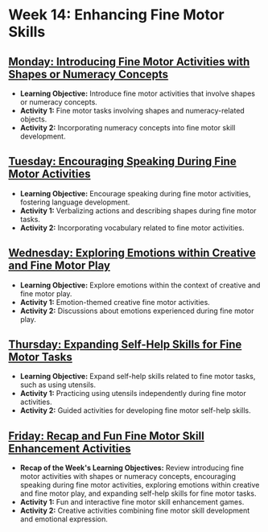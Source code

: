 # Week 14: Enhancing Fine Motor Skills

## [Monday: Introducing Fine Motor Activities with Shapes or Numeracy Concepts](./1-Monday.md)
- **Learning Objective:** Introduce fine motor activities that involve shapes or numeracy concepts.
- **Activity 1:** Fine motor tasks involving shapes and numeracy-related objects.
- **Activity 2:** Incorporating numeracy concepts into fine motor skill development.

## [Tuesday: Encouraging Speaking During Fine Motor Activities](./2-Tuesday.md)
- **Learning Objective:** Encourage speaking during fine motor activities, fostering language development.
- **Activity 1:** Verbalizing actions and describing shapes during fine motor tasks.
- **Activity 2:** Incorporating vocabulary related to fine motor activities.

## [Wednesday: Exploring Emotions within Creative and Fine Motor Play](./3-Wednesday.md)
- **Learning Objective:** Explore emotions within the context of creative and fine motor play.
- **Activity 1:** Emotion-themed creative fine motor activities.
- **Activity 2:** Discussions about emotions experienced during fine motor play.

## [Thursday: Expanding Self-Help Skills for Fine Motor Tasks](./4-Thursday.md)
- **Learning Objective:** Expand self-help skills related to fine motor tasks, such as using utensils.
- **Activity 1:** Practicing using utensils independently during fine motor activities.
- **Activity 2:** Guided activities for developing fine motor self-help skills.

## [Friday: Recap and Fun Fine Motor Skill Enhancement Activities](./5-Friday.md)
- **Recap of the Week's Learning Objectives:** Review introducing fine motor activities with shapes or numeracy concepts, encouraging speaking during fine motor activities, exploring emotions within creative and fine motor play, and expanding self-help skills for fine motor tasks.
- **Activity 1:** Fun and interactive fine motor skill enhancement games.
- **Activity 2:** Creative activities combining fine motor skill development and emotional expression.
